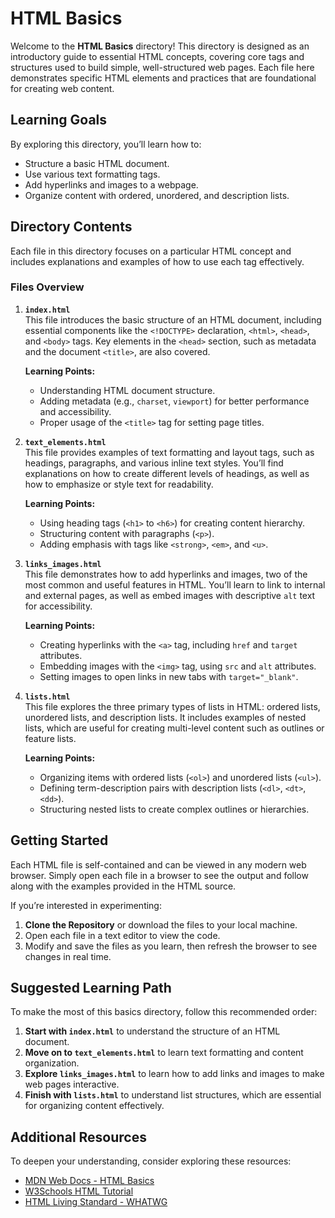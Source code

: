 # HTML Basics

Welcome to the **HTML Basics** directory! This directory is designed as an introductory guide to essential HTML concepts, covering core tags and structures used to build simple, well-structured web pages. Each file here demonstrates specific HTML elements and practices that are foundational for creating web content.

## Learning Goals

By exploring this directory, you’ll learn how to:
- Structure a basic HTML document.
- Use various text formatting tags.
- Add hyperlinks and images to a webpage.
- Organize content with ordered, unordered, and description lists.

## Directory Contents

Each file in this directory focuses on a particular HTML concept and includes explanations and examples of how to use each tag effectively.

### Files Overview

1. **`index.html`**  
   This file introduces the basic structure of an HTML document, including essential components like the `<!DOCTYPE>` declaration, `<html>`, `<head>`, and `<body>` tags. Key elements in the `<head>` section, such as metadata and the document `<title>`, are also covered.  
   
   **Learning Points:**
   - Understanding HTML document structure.
   - Adding metadata (e.g., `charset`, `viewport`) for better performance and accessibility.
   - Proper usage of the `<title>` tag for setting page titles.

2. **`text_elements.html`**  
   This file provides examples of text formatting and layout tags, such as headings, paragraphs, and various inline text styles. You’ll find explanations on how to create different levels of headings, as well as how to emphasize or style text for readability.

   **Learning Points:**
   - Using heading tags (`<h1>` to `<h6>`) for creating content hierarchy.
   - Structuring content with paragraphs (`<p>`).
   - Adding emphasis with tags like `<strong>`, `<em>`, and `<u>`.

3. **`links_images.html`**  
   This file demonstrates how to add hyperlinks and images, two of the most common and useful features in HTML. You’ll learn to link to internal and external pages, as well as embed images with descriptive `alt` text for accessibility.

   **Learning Points:**
   - Creating hyperlinks with the `<a>` tag, including `href` and `target` attributes.
   - Embedding images with the `<img>` tag, using `src` and `alt` attributes.
   - Setting images to open links in new tabs with `target="_blank"`.

4. **`lists.html`**  
   This file explores the three primary types of lists in HTML: ordered lists, unordered lists, and description lists. It includes examples of nested lists, which are useful for creating multi-level content such as outlines or feature lists.

   **Learning Points:**
   - Organizing items with ordered lists (`<ol>`) and unordered lists (`<ul>`).
   - Defining term-description pairs with description lists (`<dl>`, `<dt>`, `<dd>`).
   - Structuring nested lists to create complex outlines or hierarchies.

## Getting Started

Each HTML file is self-contained and can be viewed in any modern web browser. Simply open each file in a browser to see the output and follow along with the examples provided in the HTML source.

If you’re interested in experimenting:
1. **Clone the Repository** or download the files to your local machine.
2. Open each file in a text editor to view the code.
3. Modify and save the files as you learn, then refresh the browser to see changes in real time.

## Suggested Learning Path

To make the most of this basics directory, follow this recommended order:
1. **Start with `index.html`** to understand the structure of an HTML document.
2. **Move on to `text_elements.html`** to learn text formatting and content organization.
3. **Explore `links_images.html`** to learn how to add links and images to make web pages interactive.
4. **Finish with `lists.html`** to understand list structures, which are essential for organizing content effectively.

## Additional Resources

To deepen your understanding, consider exploring these resources:
- [MDN Web Docs - HTML Basics](https://developer.mozilla.org/en-US/docs/Learn/Getting_started_with_the_web/HTML_basics)
- [W3Schools HTML Tutorial](https://www.w3schools.com/html/)
- [HTML Living Standard - WHATWG](https://html.spec.whatwg.org/multipage/)
